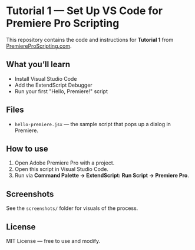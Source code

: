 # Tutorial 1 — Set Up VS Code for Premiere Pro Scripting

This repository contains the code and instructions for **Tutorial 1** from [PremiereProScripting.com]((https://premiereproscripting.com/2025/09/12/set-up-vs-code-for-premiere-pro-scripting/)).

## What you’ll learn
- Install Visual Studio Code
- Add the ExtendScript Debugger
- Run your first "Hello, Premiere!" script

## Files
- `hello-premiere.jsx` — the sample script that pops up a dialog in Premiere.

## How to use
1. Open Adobe Premiere Pro with a project.
2. Open this script in Visual Studio Code.
3. Run via **Command Palette → ExtendScript: Run Script → Premiere Pro**.

## Screenshots
See the `screenshots/` folder for visuals of the process.

## License
MIT License — free to use and modify.
